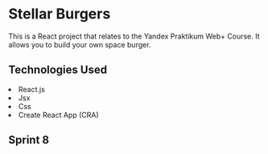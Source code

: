 # Stellar Burgers

This is a React project that relates to the Yandex Praktikum Web+ Course.
It allows you to build your own space burger.

## Technologies Used

<li>React.js</li>
<li>Jsx</li>
<li>Css</li>
<li>Create React App (CRA)</li>

## Sprint 8